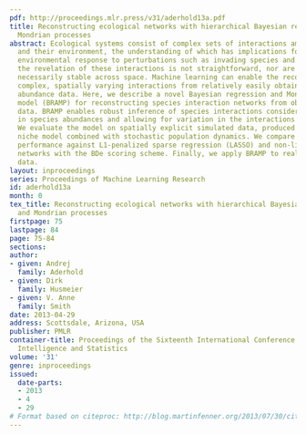 ```yaml
---
pdf: http://proceedings.mlr.press/v31/aderhold13a.pdf
title: Reconstructing ecological networks with hierarchical Bayesian regression and
  Mondrian processes
abstract: Ecological systems consist of complex sets of interactions among species
  and their environment, the understanding of which has implications for predicting
  environmental response to perturbations such as invading species and climate change.  However,
  the revelation of these interactions is not straightforward, nor are the interactions
  necessarily stable across space. Machine learning can enable the recovery of such
  complex, spatially varying interactions from relatively easily obtained species
  abundance data. Here, we describe a novel Bayesian regression and Mondrian process
  model (BRAMP) for reconstructing species interaction networks from observed field
  data. BRAMP enables robust inference of species interactions considering autocorrelation
  in species abundances and allowing for variation in the interactions across space.
  We evaluate the model on spatially explicit simulated data, produced using a trophic
  niche model combined with stochastic population dynamics. We compare the model’s
  performance against L1-penalized sparse regression (LASSO) and non-linear Bayesian
  networks with the BDe scoring scheme. Finally, we apply BRAMP to real ecological
  data.
layout: inproceedings
series: Proceedings of Machine Learning Research
id: aderhold13a
month: 0
tex_title: Reconstructing ecological networks with hierarchical Bayesian regression
  and Mondrian processes
firstpage: 75
lastpage: 84
page: 75-84
sections: 
author:
- given: Andrej
  family: Aderhold
- given: Dirk
  family: Husmeier
- given: V. Anne
  family: Smith
date: 2013-04-29
address: Scottsdale, Arizona, USA
publisher: PMLR
container-title: Proceedings of the Sixteenth International Conference on Artificial
  Intelligence and Statistics
volume: '31'
genre: inproceedings
issued:
  date-parts:
  - 2013
  - 4
  - 29
# Format based on citeproc: http://blog.martinfenner.org/2013/07/30/citeproc-yaml-for-bibliographies/
---
```

